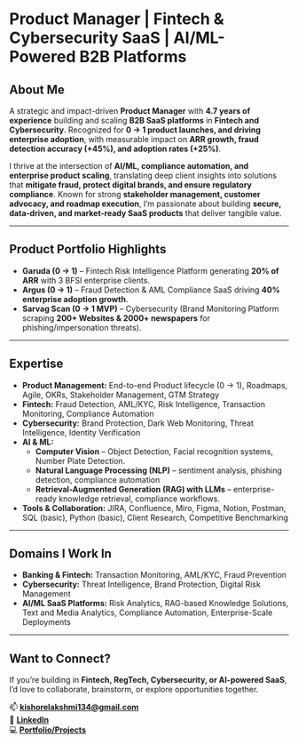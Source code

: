 # Product Manager | Fintech & Cybersecurity SaaS | AI/ML-Powered B2B Platforms  

## About Me  
A strategic and impact-driven **Product Manager** with **4.7 years of experience** building and scaling **B2B SaaS platforms** in **Fintech and Cybersecurity**. Recognized for **0 → 1 product launches, and driving enterprise adoption**, with measurable impact on **ARR growth, fraud detection accuracy (+45%), and adoption rates (+25%)**.  

I thrive at the intersection of **AI/ML, compliance automation, and enterprise product scaling**, translating deep client insights into solutions that **mitigate fraud, protect digital brands, and ensure regulatory compliance**. Known for strong **stakeholder management, customer advocacy, and roadmap execution**, I’m passionate about building **secure, data-driven, and market-ready SaaS products** that deliver tangible value.  

---

## Product Portfolio Highlights  
- **Garuda (0 → 1)** – Fintech Risk Intelligence Platform generating **20% of ARR** with 3 BFSI enterprise clients.  
- **Argus (0 → 1)** – Fraud Detection & AML Compliance SaaS driving **40% enterprise adoption growth**.  
- **Sarvag Scan (0 → 1 MVP)** – Cybersecurity (Brand Monitoring Platform scraping **200+ Websites & 2000+ newspapers** for phishing/impersonation threats).   
---

## Expertise  
- **Product Management:** End-to-end Product lifecycle (0 → 1), Roadmaps, Agile, OKRs, Stakeholder Management, GTM Strategy  
- **Fintech:** Fraud Detection, AML/KYC, Risk Intelligence, Transaction Monitoring, Compliance Automation  
- **Cybersecurity:** Brand Protection, Dark Web Monitoring, Threat Intelligence, Identity Verification  
- **AI & ML:**  
  - **Computer Vision** – Object Detection, Facial recognition systems, Number Plate Detection.  
  - **Natural Language Processing (NLP)** – sentiment analysis, phishing detection, compliance automation  
  - **Retrieval-Augmented Generation (RAG) with LLMs** – enterprise-ready knowledge retrieval, compliance workflows.  
- **Tools & Collaboration:** JIRA, Confluence, Miro, Figma, Notion, Postman, SQL (basic), Python (basic), Client Research, Competitive Benchmarking  

---

## Domains I Work In  
- **Banking & Fintech:** Transaction Monitoring, AML/KYC, Fraud Prevention  
- **Cybersecurity:** Threat Intelligence, Brand Protection, Digital Risk Management  
- **AI/ML SaaS Platforms:** Risk Analytics, RAG-based Knowledge Solutions, Text and Media Analytics, Compliance Automation, Enterprise-Scale Deployments

---

## Want to Connect?  
If you’re building in **Fintech, RegTech, Cybersecurity, or AI-powered SaaS**, I’d love to collaborate, brainstorm, or explore opportunities together.  

📫 **kishorelakshmi134@gmail.com**  
🔗 **[LinkedIn](https://linkedin.com/in/your-profile)**  
💻 **[Portfolio/Projects](https://github.com/your-github-username)**  
